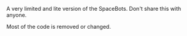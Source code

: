 A very limited and lite version of the SpaceBots. Don't share this with anyone.


Most of the code is removed or changed.
